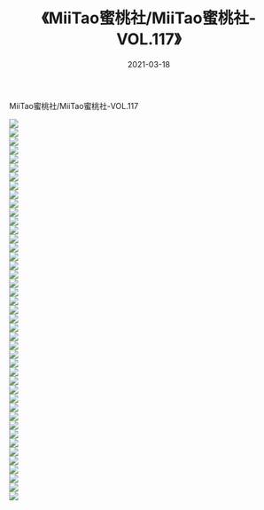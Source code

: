 ﻿---
layout: post
title:  《MiiTao蜜桃社/MiiTao蜜桃社-VOL.117》
date:   2021-03-18
img: http://img.660000.xyz/Sharelink/网络美图/2021/MiiTao蜜桃社/MiiTao蜜桃社-VOL.117/000.jpg
categories: [美女, 清纯, 唯美]
---

MiiTao蜜桃社/MiiTao蜜桃社-VOL.117

 ![](http://img.660000.xyz/Sharelink/网络美图/2021/MiiTao蜜桃社/MiiTao蜜桃社-VOL.117/001.jpg) <br>![](http://img.660000.xyz/Sharelink/网络美图/2021/MiiTao蜜桃社/MiiTao蜜桃社-VOL.117/002.jpg) <br>![](http://img.660000.xyz/Sharelink/网络美图/2021/MiiTao蜜桃社/MiiTao蜜桃社-VOL.117/003.jpg) <br>![](http://img.660000.xyz/Sharelink/网络美图/2021/MiiTao蜜桃社/MiiTao蜜桃社-VOL.117/004.jpg) <br>![](http://img.660000.xyz/Sharelink/网络美图/2021/MiiTao蜜桃社/MiiTao蜜桃社-VOL.117/005.jpg) <br>![](http://img.660000.xyz/Sharelink/网络美图/2021/MiiTao蜜桃社/MiiTao蜜桃社-VOL.117/006.jpg) <br>![](http://img.660000.xyz/Sharelink/网络美图/2021/MiiTao蜜桃社/MiiTao蜜桃社-VOL.117/007.jpg) <br>![](http://img.660000.xyz/Sharelink/网络美图/2021/MiiTao蜜桃社/MiiTao蜜桃社-VOL.117/008.jpg) <br>![](http://img.660000.xyz/Sharelink/网络美图/2021/MiiTao蜜桃社/MiiTao蜜桃社-VOL.117/009.jpg) <br>![](http://img.660000.xyz/Sharelink/网络美图/2021/MiiTao蜜桃社/MiiTao蜜桃社-VOL.117/010.jpg) <br>![](http://img.660000.xyz/Sharelink/网络美图/2021/MiiTao蜜桃社/MiiTao蜜桃社-VOL.117/011.jpg) <br>![](http://img.660000.xyz/Sharelink/网络美图/2021/MiiTao蜜桃社/MiiTao蜜桃社-VOL.117/012.jpg) <br>![](http://img.660000.xyz/Sharelink/网络美图/2021/MiiTao蜜桃社/MiiTao蜜桃社-VOL.117/013.jpg) <br>![](http://img.660000.xyz/Sharelink/网络美图/2021/MiiTao蜜桃社/MiiTao蜜桃社-VOL.117/014.jpg) <br>![](http://img.660000.xyz/Sharelink/网络美图/2021/MiiTao蜜桃社/MiiTao蜜桃社-VOL.117/015.jpg) <br>![](http://img.660000.xyz/Sharelink/网络美图/2021/MiiTao蜜桃社/MiiTao蜜桃社-VOL.117/016.jpg) <br>![](http://img.660000.xyz/Sharelink/网络美图/2021/MiiTao蜜桃社/MiiTao蜜桃社-VOL.117/017.jpg) <br>![](http://img.660000.xyz/Sharelink/网络美图/2021/MiiTao蜜桃社/MiiTao蜜桃社-VOL.117/018.jpg) <br>![](http://img.660000.xyz/Sharelink/网络美图/2021/MiiTao蜜桃社/MiiTao蜜桃社-VOL.117/019.jpg) <br>![](http://img.660000.xyz/Sharelink/网络美图/2021/MiiTao蜜桃社/MiiTao蜜桃社-VOL.117/020.jpg) <br>![](http://img.660000.xyz/Sharelink/网络美图/2021/MiiTao蜜桃社/MiiTao蜜桃社-VOL.117/021.jpg) <br>![](http://img.660000.xyz/Sharelink/网络美图/2021/MiiTao蜜桃社/MiiTao蜜桃社-VOL.117/022.jpg) <br>![](http://img.660000.xyz/Sharelink/网络美图/2021/MiiTao蜜桃社/MiiTao蜜桃社-VOL.117/023.jpg) <br>![](http://img.660000.xyz/Sharelink/网络美图/2021/MiiTao蜜桃社/MiiTao蜜桃社-VOL.117/024.jpg) <br>![](http://img.660000.xyz/Sharelink/网络美图/2021/MiiTao蜜桃社/MiiTao蜜桃社-VOL.117/025.jpg) <br>![](http://img.660000.xyz/Sharelink/网络美图/2021/MiiTao蜜桃社/MiiTao蜜桃社-VOL.117/026.jpg) <br>![](http://img.660000.xyz/Sharelink/网络美图/2021/MiiTao蜜桃社/MiiTao蜜桃社-VOL.117/027.jpg) <br>![](http://img.660000.xyz/Sharelink/网络美图/2021/MiiTao蜜桃社/MiiTao蜜桃社-VOL.117/028.jpg) <br>![](http://img.660000.xyz/Sharelink/网络美图/2021/MiiTao蜜桃社/MiiTao蜜桃社-VOL.117/029.jpg) <br>![](http://img.660000.xyz/Sharelink/网络美图/2021/MiiTao蜜桃社/MiiTao蜜桃社-VOL.117/030.jpg) <br>![](http://img.660000.xyz/Sharelink/网络美图/2021/MiiTao蜜桃社/MiiTao蜜桃社-VOL.117/031.jpg) <br>![](http://img.660000.xyz/Sharelink/网络美图/2021/MiiTao蜜桃社/MiiTao蜜桃社-VOL.117/032.jpg) <br>![](http://img.660000.xyz/Sharelink/网络美图/2021/MiiTao蜜桃社/MiiTao蜜桃社-VOL.117/033.jpg) <br>![](http://img.660000.xyz/Sharelink/网络美图/2021/MiiTao蜜桃社/MiiTao蜜桃社-VOL.117/034.jpg) <br>![](http://img.660000.xyz/Sharelink/网络美图/2021/MiiTao蜜桃社/MiiTao蜜桃社-VOL.117/035.jpg) <br>![](http://img.660000.xyz/Sharelink/网络美图/2021/MiiTao蜜桃社/MiiTao蜜桃社-VOL.117/036.jpg) <br>![](http://img.660000.xyz/Sharelink/网络美图/2021/MiiTao蜜桃社/MiiTao蜜桃社-VOL.117/037.jpg) <br>![](http://img.660000.xyz/Sharelink/网络美图/2021/MiiTao蜜桃社/MiiTao蜜桃社-VOL.117/038.jpg) <br>![](http://img.660000.xyz/Sharelink/网络美图/2021/MiiTao蜜桃社/MiiTao蜜桃社-VOL.117/039.jpg) <br>![](http://img.660000.xyz/Sharelink/网络美图/2021/MiiTao蜜桃社/MiiTao蜜桃社-VOL.117/040.jpg) <br>![](http://img.660000.xyz/Sharelink/网络美图/2021/MiiTao蜜桃社/MiiTao蜜桃社-VOL.117/041.jpg) <br>![](http://img.660000.xyz/Sharelink/网络美图/2021/MiiTao蜜桃社/MiiTao蜜桃社-VOL.117/042.jpg) <br>![](http://img.660000.xyz/Sharelink/网络美图/2021/MiiTao蜜桃社/MiiTao蜜桃社-VOL.117/043.jpg) <br>